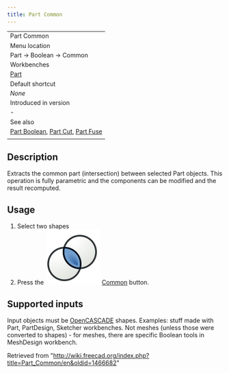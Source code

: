 ```yaml
---
title: Part Common
---
```


|                                                                                                                     |
| ------------------------------------------------------------------------------------------------------------------- |
| Part Common                                                                                                         |
| Menu location                                                                                                       |
| Part → Boolean → Common                                                                                             |
| Workbenches                                                                                                         |
| [Part](/Part_Workbench "Part Workbench")                                                                            |
| Default shortcut                                                                                                    |
| _None_                                                                                                              |
| Introduced in version                                                                                               |
| -                                                                                                                   |
| See also                                                                                                            |
| [Part Boolean](/Part_Boolean "Part Boolean"), [Part Cut](/Part_Cut "Part Cut"), [Part Fuse](/Part_Fuse "Part Fuse") |
|                                                                                                                     |

## Description

Extracts the common part (intersection) between selected Part objects. This operation is fully parametric and the components can be modified and the result recomputed.

## Usage

1. Select two shapes
2. Press the ![](/src/assets/images/Part_Common.svg) [Common](/Part_Common "Part Common") button.

## Supported inputs

Input objects must be [OpenCASCADE](/OpenCASCADE "OpenCASCADE") shapes. Examples: stuff made with Part, PartDesign, Sketcher workbenches. Not meshes (unless those were converted to shapes) - for meshes, there are specific Boolean tools in MeshDesign workbench.

Retrieved from "<http://wiki.freecad.org/index.php?title=Part_Common/en&oldid=1466682>"

